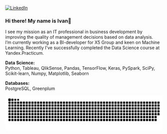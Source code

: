 <a href="linkedin.com/in/cxbxt">
  <img src="https://img.shields.io/badge/LinkedIn-0077B5?style=for-the-badge&logo=linkedin&logoColor=white" alt="LinkedIn"/>
<a/>
  
### Hi there! My name is Ivan👋

I see my mission as an IT professional in business development by improving the quality of management decisions based on data analysis.\
I’m currently working as a BI-developer for X5 Group and keen on Machine Learning. Recently I've successfully completed the Data Science course at Yandex.Practicum.

**Data Science:**\
Python, Tableau, QlikSense, Pandas, TensorFlow, Keras, PySpark, SciPy, Scikit-learn, Numpy, Matplotlib, Seaborn

**Databases:**\
PostgreSQL, Greenplum 
 
<picture>
  <source media="(prefers-color-scheme: dark)" srcset="https://raw.githubusercontent.com/platane/platane/output/github-contribution-grid-snake-dark.svg">
  <source media="(prefers-color-scheme: light)" srcset="https://raw.githubusercontent.com/platane/platane/output/github-contribution-grid-snake.svg">
  <img alt="github contribution grid snake animation" src="https://raw.githubusercontent.com/platane/platane/output/github-contribution-grid-snake.svg">
</picture>
  
<!--   
**cxbxtx/cxbxtx** is a ✨ _special_ ✨ repository because its `README.md` (this file) appears on your GitHub profile.

Here are some ideas to get you started:

- 🔭 I’m currently working on ...
- 🌱 I’m currently learning ...
- 👯 I’m looking to collaborate on ...
- 🤔 I’m looking for help with ...
- 💬 Ask me about ...
- 📫 How to reach me: ...
- 😄 Pronouns: ...
- ⚡ Fun fact: ...
-->
